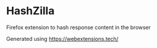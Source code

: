 # HashZilla
Firefox extension to hash response content in the browser



Generated using https://webextensions.tech/
